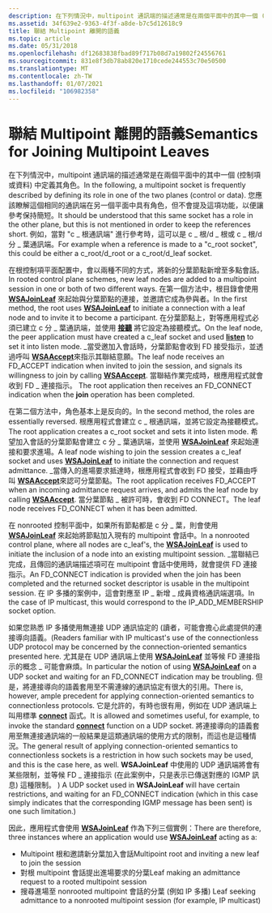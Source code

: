 ```yaml
---
description: 在下列情況中，multipoint 通訊端的描述通常是在兩個平面中的其中一個 (控制項或資料) 中定義其角色。
ms.assetid: 34f639e2-9363-4f3f-a8de-b7c5d12618c9
title: 聯結 Multipoint 離開的語義
ms.topic: article
ms.date: 05/31/2018
ms.openlocfilehash: df12683838fbad89f717b08d7a19802f24556761
ms.sourcegitcommit: 831e8f3db78ab820e1710cede244553c70e50500
ms.translationtype: MT
ms.contentlocale: zh-TW
ms.lasthandoff: 01/07/2021
ms.locfileid: "106982358"
---
```

# <a name="semantics-for-joining-multipoint-leaves"></a><span data-ttu-id="1ad2e-103">聯結 Multipoint 離開的語義</span><span class="sxs-lookup"><span data-stu-id="1ad2e-103">Semantics for Joining Multipoint Leaves</span></span>

<span data-ttu-id="1ad2e-104">在下列情況中，multipoint 通訊端的描述通常是在兩個平面中的其中一個 (控制項或資料) 中定義其角色。</span><span class="sxs-lookup"><span data-stu-id="1ad2e-104">In the following, a multipoint socket is frequently described by defining its role in one of the two planes (control or data).</span></span> <span data-ttu-id="1ad2e-105">您應該瞭解這個相同的通訊端在另一個平面中具有角色，但不會提及這項功能，以便讓參考保持簡短。</span><span class="sxs-lookup"><span data-stu-id="1ad2e-105">It should be understood that this same socket has a role in the other plane, but this is not mentioned in order to keep the references short.</span></span> <span data-ttu-id="1ad2e-106">例如，當對 "c \_ 根通訊端" 進行參考時，這可以是 c \_ 根/d \_ 根或 c \_ 根/d 分 \_ 葉通訊端。</span><span class="sxs-lookup"><span data-stu-id="1ad2e-106">For example when a reference is made to a "c\_root socket", this could be either a c\_root/d\_root or a c\_root/d\_leaf socket.</span></span>

<span data-ttu-id="1ad2e-107">在根控制項平面配置中，會以兩種不同的方式，將新的分葉節點新增至多點會話。</span><span class="sxs-lookup"><span data-stu-id="1ad2e-107">In rooted control plane schemes, new leaf nodes are added to a multipoint session in one or both of two different ways.</span></span> <span data-ttu-id="1ad2e-108">在第一個方法中，根目錄會使用 [**WSAJoinLeaf**](/windows/desktop/api/Winsock2/nf-winsock2-wsajoinleaf) 來起始與分葉節點的連接，並邀請它成為參與者。</span><span class="sxs-lookup"><span data-stu-id="1ad2e-108">In the first method, the root uses [**WSAJoinLeaf**](/windows/desktop/api/Winsock2/nf-winsock2-wsajoinleaf) to initiate a connection with a leaf node and to invite it to become a participant.</span></span> <span data-ttu-id="1ad2e-109">在分葉節點上，對等應用程式必須已建立 c 分 \_ 葉通訊端，並使用 [**接聽**](/windows/desktop/api/Winsock2/nf-winsock2-listen) 將它設定為接聽模式。</span><span class="sxs-lookup"><span data-stu-id="1ad2e-109">On the leaf node, the peer application must have created a c\_leaf socket and used [**listen**](/windows/desktop/api/Winsock2/nf-winsock2-listen) to set it into listen mode.</span></span> <span data-ttu-id="1ad2e-110">\_當受邀加入會話時，分葉節點會收到 FD 接受指示，並透過呼叫 [**WSAAccept**](/windows/desktop/api/Winsock2/nf-winsock2-wsaaccept)來指示其聯結意願。</span><span class="sxs-lookup"><span data-stu-id="1ad2e-110">The leaf node receives an FD\_ACCEPT indication when invited to join the session, and signals its willingness to join by calling [**WSAAccept**](/windows/desktop/api/Winsock2/nf-winsock2-wsaaccept).</span></span> <span data-ttu-id="1ad2e-111">當聯結作業完成時，根應用程式就會收到 FD \_ 連接指示。 </span><span class="sxs-lookup"><span data-stu-id="1ad2e-111">The root application then receives an FD\_CONNECT indication when the **join** operation has been completed.</span></span>

<span data-ttu-id="1ad2e-112">在第二個方法中，角色基本上是反向的。</span><span class="sxs-lookup"><span data-stu-id="1ad2e-112">In the second method, the roles are essentially reversed.</span></span> <span data-ttu-id="1ad2e-113">根應用程式會建立 c \_ 根通訊端，並將它設定為接聽模式。</span><span class="sxs-lookup"><span data-stu-id="1ad2e-113">The root application creates a c\_root socket and sets it into listen mode.</span></span> <span data-ttu-id="1ad2e-114">希望加入會話的分葉節點會建立 c 分 \_ 葉通訊端，並使用 [**WSAJoinLeaf**](/windows/desktop/api/Winsock2/nf-winsock2-wsajoinleaf) 來起始連接和要求進場。</span><span class="sxs-lookup"><span data-stu-id="1ad2e-114">A leaf node wishing to join the session creates a c\_leaf socket and uses [**WSAJoinLeaf**](/windows/desktop/api/Winsock2/nf-winsock2-wsajoinleaf) to initiate the connection and request admittance.</span></span> <span data-ttu-id="1ad2e-115">\_當傳入的進場要求抵達時，根應用程式會收到 FD 接受，並藉由呼叫 [**WSAAccept**](/windows/desktop/api/Winsock2/nf-winsock2-wsaaccept)來認可分葉節點。</span><span class="sxs-lookup"><span data-stu-id="1ad2e-115">The root application receives FD\_ACCEPT when an incoming admittance request arrives, and admits the leaf node by calling [**WSAAccept**](/windows/desktop/api/Winsock2/nf-winsock2-wsaaccept).</span></span> <span data-ttu-id="1ad2e-116">當分葉節點 \_ 被許可時，會收到 FD CONNECT。</span><span class="sxs-lookup"><span data-stu-id="1ad2e-116">The leaf node receives FD\_CONNECT when it has been admitted.</span></span>

<span data-ttu-id="1ad2e-117">在 nonrooted 控制平面中，如果所有節點都是 c 分 \_ 葉，則會使用 [**WSAJoinLeaf**](/windows/desktop/api/Winsock2/nf-winsock2-wsajoinleaf) 來起始將節點加入現有的 multipoint 會話中。</span><span class="sxs-lookup"><span data-stu-id="1ad2e-117">In a nonrooted control plane, where all nodes are c\_leaf's, the [**WSAJoinLeaf**](/windows/desktop/api/Winsock2/nf-winsock2-wsajoinleaf) is used to initiate the inclusion of a node into an existing multipoint session.</span></span> <span data-ttu-id="1ad2e-118">\_當聯結已完成，且傳回的通訊端描述項可在 multipoint 會話中使用時，就會提供 FD 連接指示。</span><span class="sxs-lookup"><span data-stu-id="1ad2e-118">An FD\_CONNECT indication is provided when the join has been completed and the returned socket descriptor is usable in the multipoint session.</span></span> <span data-ttu-id="1ad2e-119">在 IP 多播的案例中，這會對應至 IP \_ 新增 \_ 成員資格通訊端選項。</span><span class="sxs-lookup"><span data-stu-id="1ad2e-119">In the case of IP multicast, this would correspond to the IP\_ADD\_MEMBERSHIP socket option.</span></span>

<span data-ttu-id="1ad2e-120">如果您熟悉 IP 多播使用無連接 UDP 通訊協定的 (讀者，可能會擔心此處提供的連接導向語義。</span><span class="sxs-lookup"><span data-stu-id="1ad2e-120">(Readers familiar with IP multicast's use of the connectionless UDP protocol may be concerned by the connection-oriented semantics presented here.</span></span> <span data-ttu-id="1ad2e-121">尤其是在 UDP 通訊端上使用 [**WSAJoinLeaf**](/windows/desktop/api/Winsock2/nf-winsock2-wsajoinleaf) 並等候 FD 連接指示的概念 \_ 可能會麻煩。</span><span class="sxs-lookup"><span data-stu-id="1ad2e-121">In particular the notion of using [**WSAJoinLeaf**](/windows/desktop/api/Winsock2/nf-winsock2-wsajoinleaf) on a UDP socket and waiting for an FD\_CONNECT indication may be troubling.</span></span> <span data-ttu-id="1ad2e-122">但是，將連接導向的語義套用至不需連線的通訊協定有很大的引用。</span><span class="sxs-lookup"><span data-stu-id="1ad2e-122">There is, however, ample precedent for applying connection-oriented semantics to connectionless protocols.</span></span> <span data-ttu-id="1ad2e-123">它是允許的，有時也很有用，例如在 UDP 通訊端上叫用標準 [**connect**](/windows/desktop/api/Winsock2/nf-winsock2-connect) 函式。</span><span class="sxs-lookup"><span data-stu-id="1ad2e-123">It is allowed and sometimes useful, for example, to invoke the standard [**connect**](/windows/desktop/api/Winsock2/nf-winsock2-connect) function on a UDP socket.</span></span> <span data-ttu-id="1ad2e-124">將連接導向的語義套用至無連接通訊端的一般結果是這類通訊端的使用方式的限制，而這也是這種情況。</span><span class="sxs-lookup"><span data-stu-id="1ad2e-124">The general result of applying connection-oriented semantics to connectionless sockets is a restriction in how such sockets may be used, and this is the case here, as well.</span></span> <span data-ttu-id="1ad2e-125">**WSAJoinLeaf** 中使用的 UDP 通訊端將會有某些限制，並等候 FD \_ 連接指示 (在此案例中，只是表示已傳送對應的 IGMP 訊息) 這種限制。 ) </span><span class="sxs-lookup"><span data-stu-id="1ad2e-125">A UDP socket used in **WSAJoinLeaf** will have certain restrictions, and waiting for an FD\_CONNECT indication (which in this case simply indicates that the corresponding IGMP message has been sent) is one such limitation.)</span></span>

<span data-ttu-id="1ad2e-126">因此，應用程式會使用 [**WSAJoinLeaf**](/windows/desktop/api/Winsock2/nf-winsock2-wsajoinleaf) 作為下列三個實例：</span><span class="sxs-lookup"><span data-stu-id="1ad2e-126">There are therefore, three instances where an application would use [**WSAJoinLeaf**](/windows/desktop/api/Winsock2/nf-winsock2-wsajoinleaf) acting as a:</span></span>

-   <span data-ttu-id="1ad2e-127">Multipoint 根和邀請新分葉加入會話</span><span class="sxs-lookup"><span data-stu-id="1ad2e-127">Multipoint root and inviting a new leaf to join the session</span></span>
-   <span data-ttu-id="1ad2e-128">對根 multipoint 會話提出進場要求的分葉</span><span class="sxs-lookup"><span data-stu-id="1ad2e-128">Leaf making an admittance request to a rooted multipoint session</span></span>
-   <span data-ttu-id="1ad2e-129">搜尋進場至 nonrooted multipoint 會話的分葉 (例如 IP 多播) </span><span class="sxs-lookup"><span data-stu-id="1ad2e-129">Leaf seeking admittance to a nonrooted multipoint session (for example, IP multicast)</span></span>

 

 



